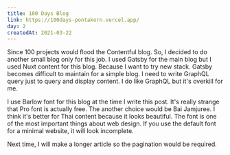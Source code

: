 ```yaml
---
title: 100 Days Blog
link: https://100days-pontakorn.vercel.app/
day: 2
createdAt: 2021-03-22
---
```

Since 100 projects would flood the Contentful blog. So, I decided to do another small blog only for this job. I used Gatsby for the main blog but I used Nuxt content for this blog. Because I want to try new stack. Gatsby becomes difficult to maintain for a simple blog. I need to write
GraphQL query just to query and display content. I do like GraphQL but it's overkill for me.
<!--more-->


I use Barlow font for this blog at the time I write this post. It's really strange that 
Pro font is actually free. The another choice would be Bai Jamjuree. I think it's better for Thai content because it looks beautiful. The font is one of the most important things about web design. If you use the default font for a minimal website, it will look incomplete.


Next time, I will make a longer article so the pagination would be required. 